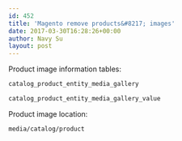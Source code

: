 ```yaml
---
id: 452
title: 'Magento remove products&#8217; images'
date: 2017-03-30T16:28:26+00:00
author: Navy Su
layout: post
---
```

Product image information tables:

```bash
catalog_product_entity_media_gallery

catalog_product_entity_media_gallery_value
```

Product image location:

```bash
media/catalog/product
```

&nbsp;